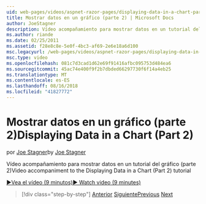 ```yaml
---
uid: web-pages/videos/aspnet-razor-pages/displaying-data-in-a-chart-part-2
title: Mostrar datos en un gráfico (parte 2) | Microsoft Docs
author: JoeStagner
description: Vídeo acompañamiento para mostrar datos en un tutorial del gráfico (parte 2)
ms.author: riande
ms.date: 02/25/2011
ms.assetid: f28e8c8e-5e0f-4bc3-af69-2e6e18a6d100
msc.legacyurl: /web-pages/videos/aspnet-razor-pages/displaying-data-in-a-chart-part-2
msc.type: video
ms.openlocfilehash: 081c7d3cad1d62e69f91416afbc095753d484ea6
ms.sourcegitcommit: 45ac74e400f9f2b7dbded66297730f6f14a4eb25
ms.translationtype: MT
ms.contentlocale: es-ES
ms.lasthandoff: 08/16/2018
ms.locfileid: "41827772"
---
```

<a name="displaying-data-in-a-chart-part-2"></a><span data-ttu-id="6931b-103">Mostrar datos en un gráfico (parte 2)</span><span class="sxs-lookup"><span data-stu-id="6931b-103">Displaying Data in a Chart (Part 2)</span></span>
====================
<span data-ttu-id="6931b-104">por [Joe Stagner](https://github.com/JoeStagner)</span><span class="sxs-lookup"><span data-stu-id="6931b-104">by [Joe Stagner](https://github.com/JoeStagner)</span></span>

<span data-ttu-id="6931b-105">Vídeo acompañamiento para mostrar datos en un tutorial del gráfico (parte 2)</span><span class="sxs-lookup"><span data-stu-id="6931b-105">Video accompaniment to the Displaying Data in a Chart (Part 2) tutorial</span></span>

[<span data-ttu-id="6931b-106">&#9654;Vea el vídeo (9 minutos)</span><span class="sxs-lookup"><span data-stu-id="6931b-106">&#9654; Watch video (9 minutes)</span></span>](https://channel9.msdn.com/Blogs/ASP-NET-Site-Videos/displaying-data-in-a-chart-part-2)

> [!div class="step-by-step"]
> <span data-ttu-id="6931b-107">[Anterior](displaying-data-in-a-chart-part-1.md)
> [Siguiente](working-with-files.md)</span><span class="sxs-lookup"><span data-stu-id="6931b-107">[Previous](displaying-data-in-a-chart-part-1.md)
[Next](working-with-files.md)</span></span>
